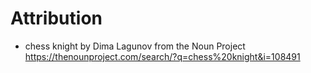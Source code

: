 # Attribution

* chess knight by Dima Lagunov from the Noun Project  
	https://thenounproject.com/search/?q=chess%20knight&i=108491
